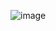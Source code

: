 ![image](https://github.com/OctaneXYZ/Saltychat-NUI/assets/85639139/48491787-fb63-4a4b-a372-6ed6693d8988)
